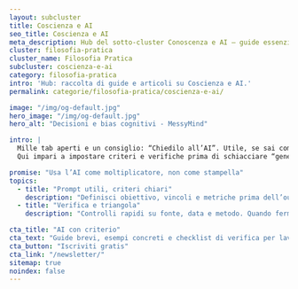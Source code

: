 ```yaml
---
layout: subcluster
title: Coscienza e AI
seo_title: Coscienza e AI
meta_description: Hub del sotto-cluster Conoscenza e AI — guide essenziali e articoli.
cluster: filosofia-pratica
cluster_name: Filosofia Pratica
subcluster: coscienza-e-ai
category: filosofia-pratica
intro: 'Hub: raccolta di guide e articoli su Coscienza e AI.'
permalink: categorie/filosofia-pratica/coscienza-e-ai/

image: "/img/og-default.jpg"
hero_image: "/img/og-default.jpg"
hero_alt: "Decisioni e bias cognitivi - MessyMind"

intro: |
  Mille tab aperti e un consiglio: “Chiedilo all’AI”. Utile, se sai come e quando fidarti.
  Qui impari a impostare criteri e verifiche prima di schiacciare “genera”.

promise: "Usa l’AI come moltiplicatore, non come stampella"
topics:
  - title: "Prompt utili, criteri chiari"
    description: "Definisci obiettivo, vincoli e metriche prima dell’output. Modelli di prompt replicabili."
  - title: "Verifica e triangola"
    description: "Controlli rapidi su fonte, data e metodo. Quando fermarti e quando iterare."

cta_title: "AI con criterio"
cta_text: "Guide brevi, esempi concreti e checklist di verifica per lavorare con l’AI in sicurezza."
cta_button: "Iscriviti gratis"
cta_link: "/newsletter/"
sitemap: true
noindex: false
---
```


